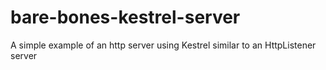 # bare-bones-kestrel-server
A simple example of an http server using Kestrel similar to an HttpListener server
